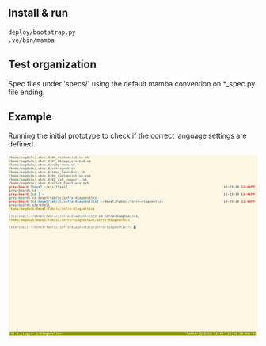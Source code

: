 
Install & run
-------------

    deploy/bootstrap.py
    .ve/bin/mamba

Test organization
-----------------

Spec files under 'specs/' using the default mamba convention on
*_spec.py file ending.

Example
-------

Running the initial prototype to check if the correct language settings are defined.

![](mamba-diagnostics.gif)